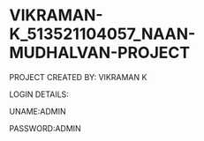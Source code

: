 # VIKRAMAN-K_513521104057_NAAN-MUDHALVAN-PROJECT

PROJECT CREATED BY: VIKRAMAN K


LOGIN DETAILS:


UNAME:ADMIN


PASSWORD:ADMIN
